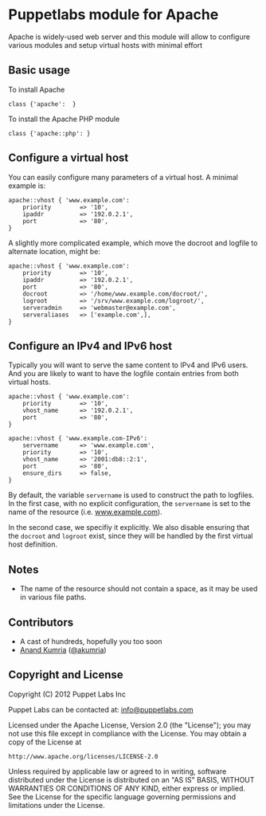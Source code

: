 Puppetlabs module for Apache
============================

Apache is widely-used web server and this module will allow to configure
various modules and setup virtual hosts with minimal effort

Basic usage
-----------

To install Apache

    class {'apache':  }

To install the Apache PHP module

    class {'apache::php': }

Configure a virtual host
------------------------

You can easily configure many parameters of a virtual host. A minimal
example is:

    apache::vhost { 'www.example.com':
        priority        => '10',
        ipaddr          => '192.0.2.1',
        port            => '80',
    }

A slightly more complicated example, which move the docroot and
logfile to alternate location, might be:

    apache::vhost { 'www.example.com':
        priority        => '10',
        ipaddr          => '192.0.2.1',
        port            => '80',
        docroot         => '/home/www.example.com/docroot/',
        logroot         => '/srv/www.example.com/logroot/',
        serveradmin     => 'webmaster@example.com',
        serveraliases   => ['example.com',],
    }

Configure an IPv4 and IPv6 host
-------------------------------

Typically you will want to serve the same content to IPv4 and IPv6
users. And you are likely to want to have the logfile contain entries
from both virtual hosts.


    apache::vhost { 'www.example.com':
        priority        => '10',
        vhost_name      => '192.0.2.1',
        port            => '80',
    }

    apache::vhost { 'www.example.com-IPv6':
        servername      => 'www.example.com',
        priority        => '10',
        vhost_name      => '2001:db8::2:1',
        port            => '80',
        ensure_dirs     => false,
    }


By default, the variable `servername` is used to construct the path to
logfiles. In the first case, with no explicit configuration, the
`servername` is set to the name of the resource (i.e. www.example.com).

In the second case, we specifiy it explicitly. We also disable ensuring
that the `docroot` and `logroot` exist, since they will be handled by
the first virtual host definition.


Notes
-----

 * The name of the resource should not contain a space, as it may be
   used in various file paths.

Contributors
------------

 * A cast of hundreds, hopefully you too soon
 * [Anand Kumria](https://github.com/akumria) ([@akumria](https://twitter.com/akumria))

Copyright and License
---------------------

Copyright (C) 2012 Puppet Labs Inc

Puppet Labs can be contacted at: info@puppetlabs.com

Licensed under the Apache License, Version 2.0 (the "License");
you may not use this file except in compliance with the License.
You may obtain a copy of the License at

    http://www.apache.org/licenses/LICENSE-2.0

Unless required by applicable law or agreed to in writing, software
distributed under the License is distributed on an "AS IS" BASIS,
WITHOUT WARRANTIES OR CONDITIONS OF ANY KIND, either express or implied.
See the License for the specific language governing permissions and
limitations under the License.
